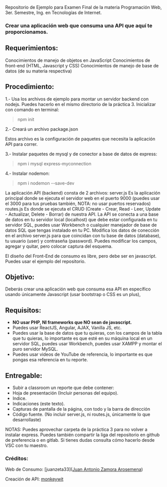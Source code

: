 Repositorio de Ejemplo para Examen Final de la materia Programación Web, 3er. Semestre, Ing. en Tecnologías de Internet.

### Crear una aplicación web que consuma una API que aquí te proporcionamos.

## Requerimientos:
Conocimientos de manejo de objetos en JavaScript
Conocimientos de front-end (HTML, Javascript y CSS)
Conocimientos de manejo de base de datos (de su materia respectiva)

## Procedimiento:

1.- Usa los archivos de ejemplo para montar un servidor backend con nodejs. Puedes hacerlo en el mismo directorio de la práctica 3.
Inicializar con comando en terminal:

> npm init

2.- Creará un archivo package.json

Estos archivo es la configuración de paquetes que necesita la aplicación API para correr.

3.- Instalar paquetes de mysql y de conector a base de datos de express:

> npm i mysql express-myconnection

4.- Instalar nodemon:

> npm i nodemon --save-dev

La aplicación API (backend) consta de 2 archivos:
server.js Es la aplicación principal donde se ejecuta el servidor web en el puerto 9000 (puedes usar el 3000 para tus pruebas también, NOTA: no usar puertos reservados)
routes.js Es donde se ejecuta el CRUD (Create - Crear, Read - Leer, Update - Actualizar, Delete - Borrar) de nuestra API.
La API se conecta a una base de datos en tu servidor local (localhost) que debe estar configurada en tu servidor SQL, puedes usar Workbench o cualquier manejador de base de datos SQL que tengas instalado en tu PC. Modifica los datos de conección en el archivo server.js para que coincidan con tu base de datos (database), tu usuario (user) y contraseña (password). Puedes modificar los campos, agregar y quitar, pero colocar captura del esquema.

El diseño del Front-End de consumo es libre, pero debe ser en javascript. Puedes usar el ejemplo del repositorio.

## Objetivo:
Deberás crear una aplicación web que consuma esa API en específico usando únicamente Javascript (usar bootstrap o CSS es un plus), 

## Requisitos:
- **NO usar PHP, NI frameworks que NO sean de javascript.**
- Puedes usar ReactJS, Angular, AJAX, Vanilla JS, etc.
- Puedes usar la base de datos que tu quieras, con los campos de la tabla que tu quieras, lo importante es que esté en su máquina local en un servidor SQL, puedes usar Workbench, puedes usar XAMPP y montar el puro servidor MySQL.
- Puedes usar videos de YouTube de referencia, lo importante es que pongas esa referencia en tu reporte.

## Entregable:
- Subir a classroom un reporte que debe contener:
- Hoja de presentación (Incluir personas del equipo).
- Indice.
- Indicaciones (este texto).
- Capturas de pantalla de la página, con todo y la barra de dirección
- Código fuente. (No incluir server.js, ni routes.js, únicamente lo que desarrollaste)

NOTAS: Puedes aprovechar carpeta de la práctica 3 para no volver a instalar express.
Puedes también compartir la liga del repositorio en github de preferencia o en gitlab. Si tienes dudas consulta cómo hacerlo desde VSC con tu maestro.

### Créditos:
Web de Consumo: [juanzeta33]([Juan Antonio Zamora Arosemena](https://github.com/juanzeta33))

Creación de API: [monkeywit]([https://github.com/monkeywit](https://github.com/monkeywit/API-REST-con-Node-js-y-MySQL))
